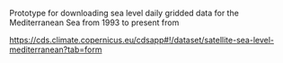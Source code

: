Prototype for downloading sea level daily gridded data for the Mediterranean Sea from 1993 to present from

https://cds.climate.copernicus.eu/cdsapp#!/dataset/satellite-sea-level-mediterranean?tab=form
